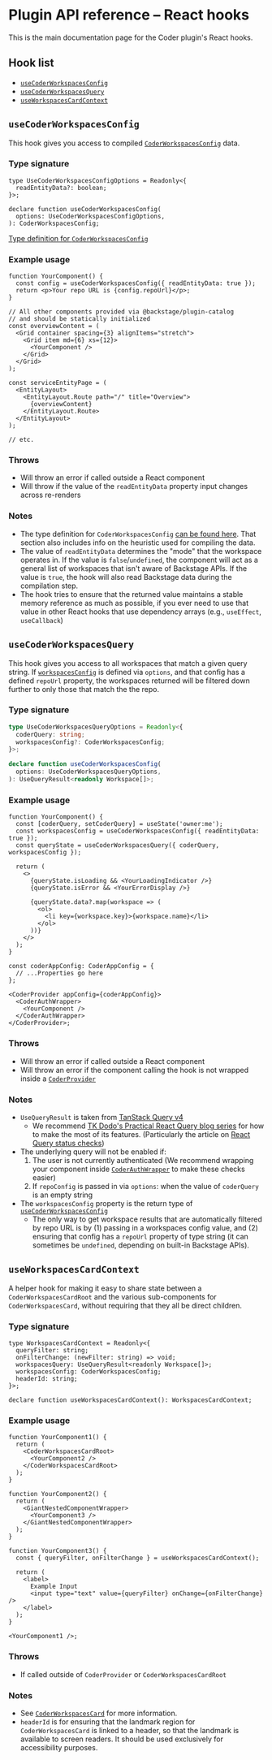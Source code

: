 # Plugin API reference – React hooks

This is the main documentation page for the Coder plugin's React hooks.

## Hook list

- [`useCoderWorkspacesConfig`](#useCoderWorkspacesConfig)
- [`useCoderWorkspacesQuery`](#useCoderWorkspacesquery)
- [`useWorkspacesCardContext`](#useWorkspacesCardContext)

## `useCoderWorkspacesConfig`

This hook gives you access to compiled [`CoderWorkspacesConfig`](./types.md#coderworkspacesconfig) data.

### Type signature

```tsx
type UseCoderWorkspacesConfigOptions = Readonly<{
  readEntityData?: boolean;
}>;

declare function useCoderWorkspacesConfig(
  options: UseCoderWorkspacesConfigOptions,
): CoderWorkspacesConfig;
```

[Type definition for `CoderWorkspacesConfig`](./types.md#coderWorkspacesconfig)

### Example usage

```tsx
function YourComponent() {
  const config = useCoderWorkspacesConfig({ readEntityData: true });
  return <p>Your repo URL is {config.repoUrl}</p>;
}

// All other components provided via @backstage/plugin-catalog
// and should be statically initialized
const overviewContent = (
  <Grid container spacing={3} alignItems="stretch">
    <Grid item md={6} xs={12}>
      <YourComponent />
    </Grid>
  </Grid>
);

const serviceEntityPage = (
  <EntityLayout>
    <EntityLayout.Route path="/" title="Overview">
      {overviewContent}
    </EntityLayout.Route>
  </EntityLayout>
);

// etc.
```

### Throws

- Will throw an error if called outside a React component
- Will throw if the value of the `readEntityData` property input changes across re-renders

### Notes

- The type definition for `CoderWorkspacesConfig` [can be found here](./types.md#coderworkspacesconfig). That section also includes info on the heuristic used for compiling the data.
- The value of `readEntityData` determines the "mode" that the workspace operates in. If the value is `false`/`undefined`, the component will act as a general list of workspaces that isn't aware of Backstage APIs. If the value is `true`, the hook will also read Backstage data during the compilation step.
- The hook tries to ensure that the returned value maintains a stable memory reference as much as possible, if you ever need to use that value in other React hooks that use dependency arrays (e.g., `useEffect`, `useCallback`)

## `useCoderWorkspacesQuery`

This hook gives you access to all workspaces that match a given query string. If
[`workspacesConfig`](#usecoderworkspacesconfig) is defined via `options`, and that config has a defined `repoUrl` property, the workspaces returned will be filtered down further to only those that match the the repo.

### Type signature

```ts
type UseCoderWorkspacesQueryOptions = Readonly<{
  coderQuery: string;
  workspacesConfig?: CoderWorkspacesConfig;
}>;

declare function useCoderWorkspacesConfig(
  options: UseCoderWorkspacesQueryOptions,
): UseQueryResult<readonly Workspace[]>;
```

### Example usage

```tsx
function YourComponent() {
  const [coderQuery, setCoderQuery] = useState('owner:me');
  const workspacesConfig = useCoderWorkspacesConfig({ readEntityData: true });
  const queryState = useCoderWorkspacesQuery({ coderQuery, workspacesConfig });

  return (
    <>
      {queryState.isLoading && <YourLoadingIndicator />}
      {queryState.isError && <YourErrorDisplay />}

      {queryState.data?.map(workspace => (
        <ol>
          <li key={workspace.key}>{workspace.name}</li>
        </ol>
      ))}
    </>
  );
}

const coderAppConfig: CoderAppConfig = {
  // ...Properties go here
};

<CoderProvider appConfig={coderAppConfig}>
  <CoderAuthWrapper>
    <YourComponent />
  </CoderAuthWrapper>
</CoderProvider>;
```

### Throws

- Will throw an error if called outside a React component
- Will throw an error if the component calling the hook is not wrapped inside a [`CoderProvider`](./components.md#CoderProvider)

### Notes

- `UseQueryResult` is taken from [TanStack Query v4](https://tanstack.com/query/v4/docs/framework/react/reference/useQuery)
  - We recommend [TK Dodo's Practical React Query blog series](https://tkdodo.eu/blog/practical-react-query) for how to make the most of its features. (Particularly the article on [React Query status checks](https://tkdodo.eu/blog/status-checks-in-react-query))
- The underlying query will not be enabled if:
  1.  The user is not currently authenticated (We recommend wrapping your component inside [`CoderAuthWrapper`](./components.md#coderauthwrapper) to make these checks easier)
  2.  If `repoConfig` is passed in via `options`: when the value of `coderQuery` is an empty string
- The `workspacesConfig` property is the return type of [`useCoderWorkspacesConfig`](#usecoderworkspacesconfig)
  - The only way to get workspace results that are automatically filtered by repo URL is by (1) passing in a workspaces config value, and (2) ensuring that config has a `repoUrl` property of type string (it can sometimes be `undefined`, depending on built-in Backstage APIs).

## `useWorkspacesCardContext`

A helper hook for making it easy to share state between a `CoderWorkspacesCardRoot` and the various sub-components for `CoderWorkspacesCard`, without requiring that they all be direct children.

### Type signature

```tsx
type WorkspacesCardContext = Readonly<{
  queryFilter: string;
  onFilterChange: (newFilter: string) => void;
  workspacesQuery: UseQueryResult<readonly Workspace[]>;
  workspacesConfig: CoderWorkspacesConfig;
  headerId: string;
}>;

declare function useWorkspacesCardContext(): WorkspacesCardContext;
```

### Example usage

```tsx
function YourComponent1() {
  return (
    <CoderWorkspacesCardRoot>
      <YourComponent2 />
    </CoderWorkspacesCardRoot>
  );
}

function YourComponent2() {
  return (
    <GiantNestedComponentWrapper>
      <YourComponent3 />
    </GiantNestedComponentWrapper>
  );
}

function YourComponent3() {
  const { queryFilter, onFilterChange } = useWorkspacesCardContext();

  return (
    <label>
      Example Input
      <input type="text" value={queryFilter} onChange={onFilterChange} />
    </label>
  );
}

<YourComponent1 />;
```

### Throws

- If called outside of `CoderProvider` or `CoderWorkspacesCardRoot`

### Notes

- See [`CoderWorkspacesCard`](./components.md#coderworkspacescard) for more information.
- `headerId` is for ensuring that the landmark region for `CoderWorkspacesCard` is linked to a header, so that the landmark is available to screen readers. It should be used exclusively for accessibility purposes.
